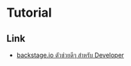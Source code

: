 # Tutorial


## Link
- [backstage.io ตัวช่วยดีๆ สำหรับ Developer](https://chonladet.medium.com/backstage-io-%E0%B8%95%E0%B8%B1%E0%B8%A7%E0%B8%8A%E0%B9%88%E0%B8%A7%E0%B8%A2%E0%B8%94%E0%B8%B5%E0%B9%86-%E0%B8%AA%E0%B8%B3%E0%B8%AB%E0%B8%A3%E0%B8%B1%E0%B8%9A-developer-de895b3f3b70)
